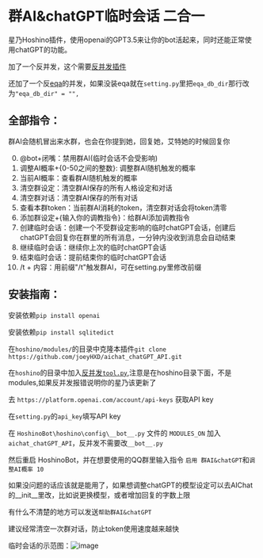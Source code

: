 # 群AI&chatGPT临时会话 二合一
星乃Hoshino插件，使用openai的GPT3.5来让你的bot活起来，同时还能正常使用chatGPT的功能。

加了一个反并发，这个需要[反并发插件](https://github.com/lhhxxxxx/hoshino_tool)

还加了一个反[eqa](https://github.com/pcrbot/erinilis-modules/tree/master/eqa)的并发，如果没装eqa就在`setting.py`里把`eqa_db_dir`那行改为`"eqa_db_dir" = "",`

## 全部指令：
群AI会随机冒出来水群，也会在你提到她，回复她，艾特她的时候回复你

0. @bot+闭嘴：禁用群AI(临时会话不会受影响)
1. 调整AI概率+{0-50之间的整数}: 调整群AI随机触发的概率
2. 当前AI概率：查看群AI随机触发的概率
3. 清空群设定：清空群AI保存的所有人格设定和对话
4. 清空群对话：清空群AI保存的所有对话
5. 查看本群token：当前群AI消耗的token，清空群对话会将token清零
6. 添加群设定+{输入你的调教指令}：给群AI添加调教指令
7. 创建临时会话：创建一个不受群设定影响的临时chatGPT会话，创建后chatGPT会回复你在群里的所有消息，一分钟内没收到消息会自动结束
8. 继续临时会话：继续你上次的临时chatGPT会话
9. 结束临时会话：提前结束你的临时chatGPT会话
10. /t + 内容：用前缀"/t"触发群AI，可在setting.py里修改前缀

## 安装指南：

安装依赖`pip install openai`

安装依赖`pip install sqlitedict`

在`hoshino/modules/`的目录中克隆本插件`git clone https://github.com/joeyHXD/aichat_chatGPT_API.git`

在`hoshino`的目录中加入[反并发`tool.py`](https://github.com/lhhxxxxx/hoshino_tool),注意是在hoshino目录下面，不是modules,如果反并发报错说明你的星乃该更新了

去 `https://platform.openai.com/account/api-keys` 获取API key

在`setting.py`的`api_key`填写API key

在 `HoshinoBot\hoshino\config\__bot__.py` 文件的 `MODULES_ON` 加入 `aichat_chatGPT_API`，反并发不需要改`__bot__.py`

然后重启 HoshinoBot，并在想要使用的QQ群里输入指令 `启用 群AI&chatGPT`和`调整AI概率 10`

如果没问题的话应该就是能用了，如果想调整chatGPT的模型设定可以去AIChat的__init__里改，比如说更换模型，或者增加回复的字数上限

有什么不清楚的地方可以发送`帮助群AI&chatGPT`

建议经常清空一次群对话，防止token使用速度越来越快

临时会话的示范图：![image](https://user-images.githubusercontent.com/68325229/222948188-5dab4051-d422-495a-a2f2-ba9ef2eb8c9b.png)

